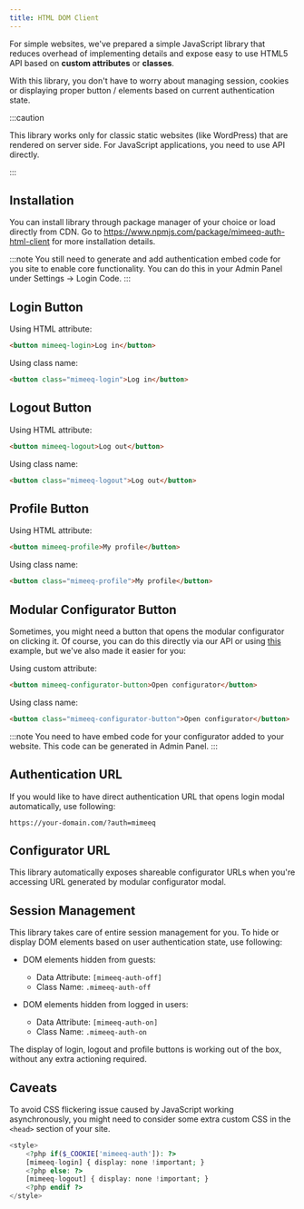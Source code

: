 ```yaml
---
title: HTML DOM Client
---
```


For simple websites, we've prepared a simple JavaScript library that reduces overhead of
implementing details and expose easy to use HTML5 API based on **custom attributes** or **classes**.

With this library, you don't have to worry about managing session, cookies or displaying
proper button / elements based on current authentication state.

:::caution

This library works only for classic static websites (like WordPress) that are rendered on server side. For
JavaScript applications, you need to use API directly.

:::

## Installation

You can install library through package manager of your choice or load directly from CDN. 
Go to https://www.npmjs.com/package/mimeeq-auth-html-client for more installation details.

:::note
You still need to generate and add authentication embed code for you site to enable core functionality.
You can do this in your Admin Panel under Settings -> Login Code.
:::

## Login Button

Using HTML attribute:

```html
<button mimeeq-login>Log in</button>
```

Using class name:

```html
<button class="mimeeq-login">Log in</button>
```

## Logout Button

Using HTML attribute:

```html
<button mimeeq-logout>Log out</button>
```

Using class name:

```html
<button class="mimeeq-logout">Log out</button>
```

## Profile Button

Using HTML attribute:

```html
<button mimeeq-profile>My profile</button>
```

Using class name:

```html
<button class="mimeeq-profile">My profile</button>
```

## Modular Configurator Button

Sometimes, you might need a button that opens the modular configurator on clicking it. 
Of course, you can do this directly via our API or using [this](guides-modular.md) example,
but we've also made it easier for you:

Using custom attribute:
```html
<button mimeeq-configurator-button>Open configurator</button>
```

Using class name:
```html
<button class="mimeeq-configurator-button">Open configurator</button>
```

:::note
You need to have embed code for your configurator added to your website. This code can be 
generated in Admin Panel.
:::

## Authentication URL

If you would like to have direct authentication URL that opens login modal automatically,
use following:

`https://your-domain.com/?auth=mimeeq`

## Configurator URL

This library automatically exposes shareable configurator URLs when you're accessing
URL generated by modular configurator modal.

## Session Management

This library takes care of entire session management for you. To hide or display 
DOM elements based on user authentication state, use following:

- DOM elements hidden from guests: 
    - Data Attribute: `[mimeeq-auth-off]`
    - Class Name: `.mimeeq-auth-off`
    
- DOM elements hidden from logged in users:
    - Data Attribute: `[mimeeq-auth-on]`
    - Class Name: `.mimeeq-auth-on`
    
The display of login, logout and profile buttons is working out of the box, without
any extra actioning required.

## Caveats

To avoid CSS flickering issue caused by JavaScript working asynchronously, you might need 
to consider some extra custom CSS in the `<head>` section of your site.

```php
<style>
    <?php if($_COOKIE['mimeeq-auth']): ?>
    [mimeeq-login] { display: none !important; }
    <?php else: ?>
    [mimeeq-logout] { display: none !important; }
    <?php endif ?>
</style>
```
